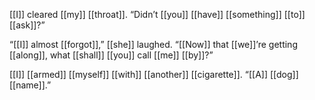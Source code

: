 [[I]] cleared [[my]] [[throat]]. “Didn’t [[you]] [[have]] [[something]] [[to]] [[ask]]?”

“[[I]] almost [[forgot]],” [[she]] laughed. “[[Now]] that [[we]]’re getting [[along]], what [[shall]] [[you]] call [[me]] [[by]]?”

[[I]] [[armed]] [[myself]] [[with]] [[another]] [[cigarette]]. “[[A]] [[dog]] [[name]].”